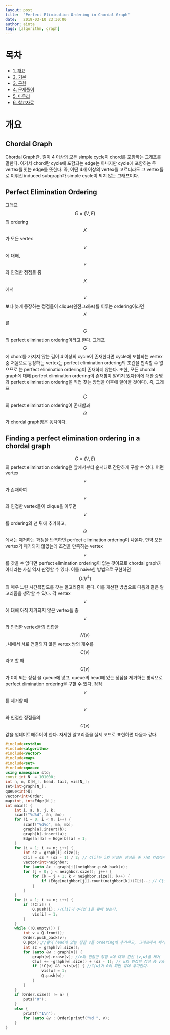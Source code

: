 ```yaml
---
layout: post
title:  "Perfect Elimination Ordering in Chordal Graph"
date:   2019-03-10 23:30:00
author: ainta
tags: [algorithm, graph]
---
```


# 목차

- [1. 개요](#개요)
- [2. 기본](#기본)
- [3. 구현](#구현)
- [4. 문제풀이](#문제풀이)
- [5. 마무리](#마무리)
- [6. 참고자료](#참고자료)

# 개요

## Chordal Graph
 Chordal Graph란, 길이 4 이상의 모든 simple cycle이 chord를 포함하는 그래프를 말한다. 여기서 chord란 cycle에 포함되는 edge는 아니지만 cycle에 포함하는 두 vertex를 잇는 edge를 뜻한다. 즉, 어떤 4개 이상의 vertex를 고르더라도 그 vertex들로 이뤄진 induced subgraph가 simple cycle이 되지 않는 그래프이다. 

## Perfect Elimination Ordering

그래프 $$G = (V, E)$$의 ordering $$X$$가 모든 vertex $$v$$에 대해, $$v$$와 인접한 정점들 중 $$X$$에서 $$v$$보다 늦게 등장하는 정점들이 clique(완전그래프)를 이루는 ordering이라면 $$X$$를 $$G$$의 perfect elimination ordering이라고 한다. 그래프 $$G$$에 chord를 가지지 않는 길이 4 이상의 cycle이 존재한다면 cycle에 포함되는 vertex 중 처음으로 등장하는 vertex는 perfect elimination ordering의 조건을 만족할 수 없으므로 는 perfect elimination ordering이 존재하지 않는다. 또한, 모든 chordal graph에 대해 perfect elimination ordering이 존재함이 알려져 있다(이에 대한 증명과 perfect elimination ordering을 직접 찾는 방법을 이후에 알아볼 것이다). 즉, 그래프 $$G$$의 perfect elimination ordering이 존재함과 $$G$$가 chordal graph임은 동치이다.

## Finding a perfect elimination ordering in a chordal graph

$$G = (V, E)$$의 perfect elimination ordering은 앞에서부터 순서대로 간단하게 구할 수 있다. 어떤 vertex $$v$$가 존재하여 $$v$$와 인접한 vertex들이 clique을 이루면 $$v$$를 ordering의 맨 뒤에 추가하고, $$G$$에서는 제거하는 과정을 반복하면 perfect elimination ordering이 나온다. 만약 모든 vertex가 제거되지 않았는데 조건을 만족하는 vertex $$v$$를 찾을 수 없다면 perfect elimination ordering이 없는 것이므로 chordal graph가 아니라는 사실 역시 판정할 수 있다.
이를 naive한 방법으로 구현하면  $$O(V^4)$$의 매우 느린 시간복잡도를 갖는 알고리즘이 된다. 이를 개선한 방법으로 다음과 같은 알고리즘을 생각할 수 있다. 각 vertex $$v$$에 대해 아직 제거되지 않은 vertex들 중 $$v$$와 인접한 vertex들의 집합을 $$N(v)$$,  내에서 서로 연결되지 않은 vertex 쌍의 개수를 $$C(v)$$라고 할 때 $$C(v)$$가 0이 되는 정점 을 queue에 넣고, queue의 head에 있는 정점을 제거하는 방식으로 perfect elimination ordering을 구할 수 있다. 정점 $$v$$를 제거할 때 $$v$$와 인접한 정점들의 $$C(v)$$ 값을 업데이트해주어야 한다. 자세한 알고리즘을 실제 코드로 표현하면 다음과 같다.

```cpp
#include<cstdio>
#include<algorithm>
#include<vector>
#include<map>
#include<set>
#include<queue>
using namespace std;
const int N_ = 101000;
int n, m, C[N_], head, tail, vis[N_];
set<int>graph[N_];
queue<int>Q;
vector<int>Order;
map<int, int>Edge[N_];
int main() {
	int i, a, b, j, k;
	scanf("%d%d", &n, &m);
	for (i = 0; i < m; i++) {
		scanf("%d%d", &a, &b);
		graph[a].insert(b);
		graph[b].insert(a);
		Edge[a][b] = Edge[b][a] = 1;
	}
	for (i = 1; i <= n; i++) {
		int sz = graph[i].size();
		C[i] = sz * (sz - 1) / 2; // C[i]는 i와 인접한 정점들 중 서로 인접하지 않은 정점 쌍의 개수
		vector<int>neighbor;
		for (auto &x : graph[i])neighbor.push_back(x);
		for (j = 0; j < neighbor.size(); j++) {
			for (k = j + 1; k < neighbor.size(); k++) {
				if (Edge[neighbor[j]].count(neighbor[k]))C[i]--; // C[i]는 i와 인접한 정점 쌍 전체에서 i를 포함하는 3-cycle의 개수를 빼서 구할 수 있다.
			}
		}
	}
	for (i = 1; i <= n; i++) {
		if (!C[i]) {
			Q.push(i); //C[i]가 0이면 i를 큐에 넣는다.
			vis[i] = 1;
		}
	}
	while (!Q.empty()) {
		int v = Q.front();
		Order.push_back(v);
		Q.pop();//큐의 head에 있는 정점 v를 ordering에 추가하고, 그래프에서 제거한다.
		int sz = graph[v].size(); 
		for (auto &w : graph[v]) {
			graph[w].erase(v); //v와 인접한 정점 w에 대해 간선 (v,w)를 제거
			C[w] += -graph[w].size() + (sz - 1); // w와 인접한 정점 중 v와 인접한 것은 |N(v)|-1개이므로 인접하지 않은 것은 |N(w)| - (|N(v)|-1)개이고, v를 제거했을 때 C[w]는 이 값만큼 감소한다.
			if (!C[w] && !vis[w]) { //C[w]가 0이 되면 큐에 추가한다.
				vis[w] = 1;
				Q.push(w);
			}
		}
	}
	if (Order.size() != n) {
		puts("0");
	}
	else {
		printf("1\n");
		for (auto &v : Order)printf("%d ", v);
	}
}
```

